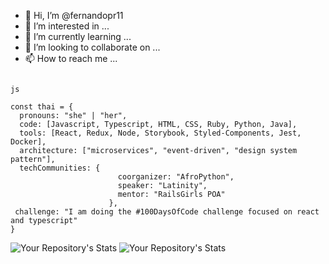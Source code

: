 - 👋 Hi, I’m @fernandopr11
- 👀 I’m interested in ...
- 🌱 I’m currently learning ...
- 💞️ I’m looking to collaborate on ...
- 📫 How to reach me ...
```

js

const thai = {
  pronouns: "she" | "her",
  code: [Javascript, Typescript, HTML, CSS, Ruby, Python, Java],
  tools: [React, Redux, Node, Storybook, Styled-Components, Jest, Docker],
  architecture: ["microservices", "event-driven", "design system pattern"],
  techCommunities: {
                        coorganizer: "AfroPython",
                        speaker: "Latinity",
                        mentor: "RailsGirls POA"
                      },
 challenge: "I am doing the #100DaysOfCode challenge focused on react and typescript"
}
```

 ![Your Repository's Stats](https://github-readme-stats.vercel.app/api?username=fernandopr11&show_icons=true)
     ![Your Repository's Stats](https://github-readme-stats.vercel.app/api/top-langs/?username=fernandopr11&theme=blue-green)
